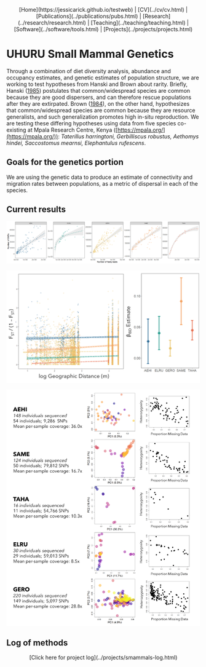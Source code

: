 <center>
[Home](https://jessicarick.github.io/testweb) | [CV](../cv/cv.html) | [Publications](../publications/pubs.html) | [Research](../research/research.html) | [Teaching](../teaching/teaching.html) | [Software](../software/tools.html) | [Projects](../projects/projects.html)
</center>

# UHURU Small Mammal Genetics

Through a combination of diet diversity analysis, abundance and occupancy estimates, and genetic estimates of population structure, we are working to test hypotheses from Hanski and Brown about rarity. Briefly, Hanski ([1985](https://doi.org/10.2307/1940383)) postulates that common/widespread species are common because they are good dispersers, and can therefore rescue populations after they are extirpated. Brown ([1984](https://doi.org/10.1086/284267)), on the other hand, hypothesizes that common/widespread species are common because they are resource generalists, and such generalization promotes high in-situ reproduction. We are testing these differing hypotheses using data from five species co-existing at Mpala Research Centre, Kenya ([https://mpala.org/](https://mpala.org/)): *Taterillus harringtoni, Gerbilliscus robustus, Aethomys hindei, Saccostomus mearnsi, Elephantulus rufescens*.

## Goals for the genetics portion

We are using the genetic data to produce an estimate of connectivity and migration rates between populations, as a metric of dispersal in each of the species.

## Current results

<img src="./smammals_figs/reads_vs_loci_081620.png" alt="reads vs loci"></img> 

<img src="./smammals_figs/beta_values_081620.png" alt="betaIBD values"></img> 

<img src="./smammals_figs/pca_missing_het_081620.png" alt="pcas and missingness"></img> 

	
## Log of methods
<center> [Click here for project log](../projects/smammals-log.html) </center>